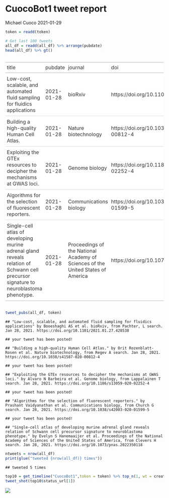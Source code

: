 CuocoBot1 tweet report
================
Michael Cuoco
2021-01-29

``` r
token = readd(token)
```

``` r
# Get last 100 tweets
all_df = readd(all_df) %>% arrange(pubdate)
head(all_df) %>% gt()
```

<style>html {
  font-family: -apple-system, BlinkMacSystemFont, 'Segoe UI', Roboto, Oxygen, Ubuntu, Cantarell, 'Helvetica Neue', 'Fira Sans', 'Droid Sans', Arial, sans-serif;
}

#ukkikoygzc .gt_table {
  display: table;
  border-collapse: collapse;
  margin-left: auto;
  margin-right: auto;
  color: #333333;
  font-size: 16px;
  background-color: #FFFFFF;
  width: auto;
  border-top-style: solid;
  border-top-width: 2px;
  border-top-color: #A8A8A8;
  border-right-style: none;
  border-right-width: 2px;
  border-right-color: #D3D3D3;
  border-bottom-style: solid;
  border-bottom-width: 2px;
  border-bottom-color: #A8A8A8;
  border-left-style: none;
  border-left-width: 2px;
  border-left-color: #D3D3D3;
}

#ukkikoygzc .gt_heading {
  background-color: #FFFFFF;
  text-align: center;
  border-bottom-color: #FFFFFF;
  border-left-style: none;
  border-left-width: 1px;
  border-left-color: #D3D3D3;
  border-right-style: none;
  border-right-width: 1px;
  border-right-color: #D3D3D3;
}

#ukkikoygzc .gt_title {
  color: #333333;
  font-size: 125%;
  font-weight: initial;
  padding-top: 4px;
  padding-bottom: 4px;
  border-bottom-color: #FFFFFF;
  border-bottom-width: 0;
}

#ukkikoygzc .gt_subtitle {
  color: #333333;
  font-size: 85%;
  font-weight: initial;
  padding-top: 0;
  padding-bottom: 4px;
  border-top-color: #FFFFFF;
  border-top-width: 0;
}

#ukkikoygzc .gt_bottom_border {
  border-bottom-style: solid;
  border-bottom-width: 2px;
  border-bottom-color: #D3D3D3;
}

#ukkikoygzc .gt_col_headings {
  border-top-style: solid;
  border-top-width: 2px;
  border-top-color: #D3D3D3;
  border-bottom-style: solid;
  border-bottom-width: 2px;
  border-bottom-color: #D3D3D3;
  border-left-style: none;
  border-left-width: 1px;
  border-left-color: #D3D3D3;
  border-right-style: none;
  border-right-width: 1px;
  border-right-color: #D3D3D3;
}

#ukkikoygzc .gt_col_heading {
  color: #333333;
  background-color: #FFFFFF;
  font-size: 100%;
  font-weight: normal;
  text-transform: inherit;
  border-left-style: none;
  border-left-width: 1px;
  border-left-color: #D3D3D3;
  border-right-style: none;
  border-right-width: 1px;
  border-right-color: #D3D3D3;
  vertical-align: bottom;
  padding-top: 5px;
  padding-bottom: 6px;
  padding-left: 5px;
  padding-right: 5px;
  overflow-x: hidden;
}

#ukkikoygzc .gt_column_spanner_outer {
  color: #333333;
  background-color: #FFFFFF;
  font-size: 100%;
  font-weight: normal;
  text-transform: inherit;
  padding-top: 0;
  padding-bottom: 0;
  padding-left: 4px;
  padding-right: 4px;
}

#ukkikoygzc .gt_column_spanner_outer:first-child {
  padding-left: 0;
}

#ukkikoygzc .gt_column_spanner_outer:last-child {
  padding-right: 0;
}

#ukkikoygzc .gt_column_spanner {
  border-bottom-style: solid;
  border-bottom-width: 2px;
  border-bottom-color: #D3D3D3;
  vertical-align: bottom;
  padding-top: 5px;
  padding-bottom: 6px;
  overflow-x: hidden;
  display: inline-block;
  width: 100%;
}

#ukkikoygzc .gt_group_heading {
  padding: 8px;
  color: #333333;
  background-color: #FFFFFF;
  font-size: 100%;
  font-weight: initial;
  text-transform: inherit;
  border-top-style: solid;
  border-top-width: 2px;
  border-top-color: #D3D3D3;
  border-bottom-style: solid;
  border-bottom-width: 2px;
  border-bottom-color: #D3D3D3;
  border-left-style: none;
  border-left-width: 1px;
  border-left-color: #D3D3D3;
  border-right-style: none;
  border-right-width: 1px;
  border-right-color: #D3D3D3;
  vertical-align: middle;
}

#ukkikoygzc .gt_empty_group_heading {
  padding: 0.5px;
  color: #333333;
  background-color: #FFFFFF;
  font-size: 100%;
  font-weight: initial;
  border-top-style: solid;
  border-top-width: 2px;
  border-top-color: #D3D3D3;
  border-bottom-style: solid;
  border-bottom-width: 2px;
  border-bottom-color: #D3D3D3;
  vertical-align: middle;
}

#ukkikoygzc .gt_striped {
  background-color: rgba(128, 128, 128, 0.05);
}

#ukkikoygzc .gt_from_md > :first-child {
  margin-top: 0;
}

#ukkikoygzc .gt_from_md > :last-child {
  margin-bottom: 0;
}

#ukkikoygzc .gt_row {
  padding-top: 8px;
  padding-bottom: 8px;
  padding-left: 5px;
  padding-right: 5px;
  margin: 10px;
  border-top-style: solid;
  border-top-width: 1px;
  border-top-color: #D3D3D3;
  border-left-style: none;
  border-left-width: 1px;
  border-left-color: #D3D3D3;
  border-right-style: none;
  border-right-width: 1px;
  border-right-color: #D3D3D3;
  vertical-align: middle;
  overflow-x: hidden;
}

#ukkikoygzc .gt_stub {
  color: #333333;
  background-color: #FFFFFF;
  font-size: 100%;
  font-weight: initial;
  text-transform: inherit;
  border-right-style: solid;
  border-right-width: 2px;
  border-right-color: #D3D3D3;
  padding-left: 12px;
}

#ukkikoygzc .gt_summary_row {
  color: #333333;
  background-color: #FFFFFF;
  text-transform: inherit;
  padding-top: 8px;
  padding-bottom: 8px;
  padding-left: 5px;
  padding-right: 5px;
}

#ukkikoygzc .gt_first_summary_row {
  padding-top: 8px;
  padding-bottom: 8px;
  padding-left: 5px;
  padding-right: 5px;
  border-top-style: solid;
  border-top-width: 2px;
  border-top-color: #D3D3D3;
}

#ukkikoygzc .gt_grand_summary_row {
  color: #333333;
  background-color: #FFFFFF;
  text-transform: inherit;
  padding-top: 8px;
  padding-bottom: 8px;
  padding-left: 5px;
  padding-right: 5px;
}

#ukkikoygzc .gt_first_grand_summary_row {
  padding-top: 8px;
  padding-bottom: 8px;
  padding-left: 5px;
  padding-right: 5px;
  border-top-style: double;
  border-top-width: 6px;
  border-top-color: #D3D3D3;
}

#ukkikoygzc .gt_table_body {
  border-top-style: solid;
  border-top-width: 2px;
  border-top-color: #D3D3D3;
  border-bottom-style: solid;
  border-bottom-width: 2px;
  border-bottom-color: #D3D3D3;
}

#ukkikoygzc .gt_footnotes {
  color: #333333;
  background-color: #FFFFFF;
  border-bottom-style: none;
  border-bottom-width: 2px;
  border-bottom-color: #D3D3D3;
  border-left-style: none;
  border-left-width: 2px;
  border-left-color: #D3D3D3;
  border-right-style: none;
  border-right-width: 2px;
  border-right-color: #D3D3D3;
}

#ukkikoygzc .gt_footnote {
  margin: 0px;
  font-size: 90%;
  padding: 4px;
}

#ukkikoygzc .gt_sourcenotes {
  color: #333333;
  background-color: #FFFFFF;
  border-bottom-style: none;
  border-bottom-width: 2px;
  border-bottom-color: #D3D3D3;
  border-left-style: none;
  border-left-width: 2px;
  border-left-color: #D3D3D3;
  border-right-style: none;
  border-right-width: 2px;
  border-right-color: #D3D3D3;
}

#ukkikoygzc .gt_sourcenote {
  font-size: 90%;
  padding: 4px;
}

#ukkikoygzc .gt_left {
  text-align: left;
}

#ukkikoygzc .gt_center {
  text-align: center;
}

#ukkikoygzc .gt_right {
  text-align: right;
  font-variant-numeric: tabular-nums;
}

#ukkikoygzc .gt_font_normal {
  font-weight: normal;
}

#ukkikoygzc .gt_font_bold {
  font-weight: bold;
}

#ukkikoygzc .gt_font_italic {
  font-style: italic;
}

#ukkikoygzc .gt_super {
  font-size: 65%;
}

#ukkikoygzc .gt_footnote_marks {
  font-style: italic;
  font-size: 65%;
}
</style>
<div id="ukkikoygzc" style="overflow-x:auto;overflow-y:auto;width:auto;height:auto;"><table class="gt_table">
  
  <thead class="gt_col_headings">
    <tr>
      <th class="gt_col_heading gt_columns_bottom_border gt_left" rowspan="1" colspan="1">title</th>
      <th class="gt_col_heading gt_columns_bottom_border gt_left" rowspan="1" colspan="1">pubdate</th>
      <th class="gt_col_heading gt_columns_bottom_border gt_left" rowspan="1" colspan="1">journal</th>
      <th class="gt_col_heading gt_columns_bottom_border gt_left" rowspan="1" colspan="1">doi</th>
      <th class="gt_col_heading gt_columns_bottom_border gt_center" rowspan="1" colspan="1">first_author</th>
      <th class="gt_col_heading gt_columns_bottom_border gt_center" rowspan="1" colspan="1">last_author</th>
      <th class="gt_col_heading gt_columns_bottom_border gt_left" rowspan="1" colspan="1">search</th>
    </tr>
  </thead>
  <tbody class="gt_table_body">
    <tr>
      <td class="gt_row gt_left">Low-cost, scalable, and automated fluid sampling for fluidics applications</td>
      <td class="gt_row gt_left">2021-01-28</td>
      <td class="gt_row gt_left">bioRxiv</td>
      <td class="gt_row gt_left">https://doi.org/10.1101/2021.01.27.428538</td>
      <td class="gt_row gt_center">Booeshaghi AS</td>
      <td class="gt_row gt_center">Lior Pachter</td>
      <td class="gt_row gt_left">Pachter, L</td>
    </tr>
    <tr>
      <td class="gt_row gt_left">Building a high-quality Human Cell Atlas.</td>
      <td class="gt_row gt_left">2021-01-28</td>
      <td class="gt_row gt_left">Nature biotechnology</td>
      <td class="gt_row gt_left">https://doi.org/10.1038/s41587-020-00812-4</td>
      <td class="gt_row gt_center">Orit Rozenblatt-Rosen</td>
      <td class="gt_row gt_center">Holger Heyn</td>
      <td class="gt_row gt_left">Regev A</td>
    </tr>
    <tr>
      <td class="gt_row gt_left">Exploiting the GTEx resources to decipher the mechanisms at GWAS loci.</td>
      <td class="gt_row gt_left">2021-01-28</td>
      <td class="gt_row gt_left">Genome biology</td>
      <td class="gt_row gt_left">https://doi.org/10.1186/s13059-020-02252-4</td>
      <td class="gt_row gt_center">Alvaro N Barbeira</td>
      <td class="gt_row gt_center">Hae Kyung Im</td>
      <td class="gt_row gt_left">Lappalainen T</td>
    </tr>
    <tr>
      <td class="gt_row gt_left">Algorithms for the selection of fluorescent reporters.</td>
      <td class="gt_row gt_left">2021-01-28</td>
      <td class="gt_row gt_left">Communications biology</td>
      <td class="gt_row gt_left">https://doi.org/10.1038/s42003-020-01599-5</td>
      <td class="gt_row gt_center">Prashant Vaidyanathan</td>
      <td class="gt_row gt_center">Douglas Densmore</td>
      <td class="gt_row gt_left">Church G</td>
    </tr>
    <tr>
      <td class="gt_row gt_left">Single-cell atlas of developing murine adrenal gland reveals relation of Schwann cell precursor signature to neuroblastoma phenotype.</td>
      <td class="gt_row gt_left">2021-01-28</td>
      <td class="gt_row gt_left">Proceedings of the National Academy of Sciences of the United States of America</td>
      <td class="gt_row gt_left">https://doi.org/10.1073/pnas.2022350118</td>
      <td class="gt_row gt_center">Evelyn S Hanemaaijer</td>
      <td class="gt_row gt_center">Hans Clevers</td>
      <td class="gt_row gt_left">Clevers H</td>
    </tr>
  </tbody>
  
  
</table></div>

``` r
tweet_pubs(all_df, token)
```

    ## "Low-cost, scalable, and automated fluid sampling for fluidics applications" by Booeshaghi AS et al. bioRxiv, from Pachter, L search. Jan 28, 2021. https://doi.org/10.1101/2021.01.27.428538

    ## your tweet has been posted!

    ## "Building a high-quality Human Cell Atlas." by Orit Rozenblatt-Rosen et al. Nature biotechnology, from Regev A search. Jan 28, 2021. https://doi.org/10.1038/s41587-020-00812-4

    ## your tweet has been posted!

    ## "Exploiting the GTEx resources to decipher the mechanisms at GWAS loci." by Alvaro N Barbeira et al. Genome biology, from Lappalainen T search. Jan 28, 2021. https://doi.org/10.1186/s13059-020-02252-4

    ## your tweet has been posted!

    ## "Algorithms for the selection of fluorescent reporters." by Prashant Vaidyanathan et al. Communications biology, from Church G search. Jan 28, 2021. https://doi.org/10.1038/s42003-020-01599-5

    ## your tweet has been posted!

    ## "Single-cell atlas of developing murine adrenal gland reveals relation of Schwann cell precursor signature to neuroblastoma phenotype." by Evelyn S Hanemaaijer et al. Proceedings of the National Academy of Sciences of the United States of America, from Clevers H search. Jan 28, 2021. https://doi.org/10.1073/pnas.2022350118

``` r
ntweets = nrow(all_df)
print(glue("tweeted {nrow(all_df)} times"))
```

    ## tweeted 5 times

``` r
top10 = get_timeline("CuocoBot1",token = token) %>% top_n(1, wt = created_at)
tweet_shot(top10$status_url[1])
```

![](tweet_report_files/figure-gfm/10%20tweets-1.png)<!-- -->
